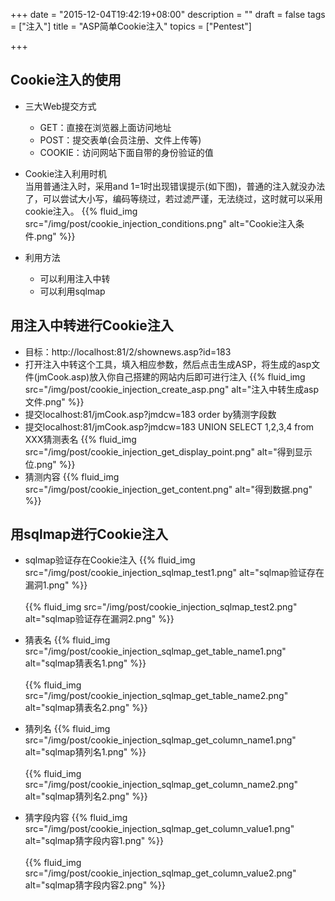 +++
date = "2015-12-04T19:42:19+08:00"
description = ""
draft = false
tags = ["注入"]
title = "ASP简单Cookie注入"
topics = ["Pentest"]

+++

## Cookie注入的使用
* 三大Web提交方式  
    * GET：直接在浏览器上面访问地址  
    * POST：提交表单(会员注册、文件上传等)  
    * COOKIE：访问网站下面自带的身份验证的值

* Cookie注入利用时机  
当用普通注入时，采用and 1=1时出现错误提示(如下图)，普通的注入就没办法了，可以尝试大小写，编码等绕过，若过滤严谨，无法绕过，这时就可以采用cookie注入。
{{% fluid_img src="/img/post/cookie_injection_conditions.png" alt="Cookie注入条件.png" %}}

* 利用方法
    * 可以利用注入中转
    * 可以利用sqlmap

## 用注入中转进行Cookie注入
* 目标：http://localhost:81/2/shownews.asp?id=183  
* 打开注入中转这个工具，填入相应参数，然后点击生成ASP，将生成的asp文件(jmCook.asp)放入你自己搭建的网站内后即可进行注入
{{% fluid_img src="/img/post/cookie_injection_create_asp.png" alt="注入中转生成asp文件.png" %}}
* 提交localhost:81/jmCook.asp?jmdcw=183 order by猜测字段数  
* 提交localhost:81/jmCook.asp?jmdcw=183 UNION SELECT 1,2,3,4 from XXX猜测表名
{{% fluid_img src="/img/post/cookie_injection_get_display_point.png" alt="得到显示位.png" %}}
* 猜测内容
{{% fluid_img src="/img/post/cookie_injection_get_content.png" alt="得到数据.png" %}}

## 用sqlmap进行Cookie注入
* sqlmap验证存在Cookie注入
{{% fluid_img src="/img/post/cookie_injection_sqlmap_test1.png" alt="sqlmap验证存在漏洞1.png" %}}
<br /><br />
{{% fluid_img src="/img/post/cookie_injection_sqlmap_test2.png" alt="sqlmap验证存在漏洞2.png" %}}

* 猜表名
{{% fluid_img src="/img/post/cookie_injection_sqlmap_get_table_name1.png" alt="sqlmap猜表名1.png" %}}
<br /><br />
{{% fluid_img src="/img/post/cookie_injection_sqlmap_get_table_name2.png" alt="sqlmap猜表名2.png" %}}

* 猜列名
{{% fluid_img src="/img/post/cookie_injection_sqlmap_get_column_name1.png" alt="sqlmap猜列名1.png" %}}
<br /><br />
{{% fluid_img src="/img/post/cookie_injection_sqlmap_get_column_name2.png" alt="sqlmap猜列名2.png" %}}

* 猜字段内容
{{% fluid_img src="/img/post/cookie_injection_sqlmap_get_column_value1.png" alt="sqlmap猜字段内容1.png" %}}
<br /><br />
{{% fluid_img src="/img/post/cookie_injection_sqlmap_get_column_value2.png" alt="sqlmap猜字段内容2.png" %}}